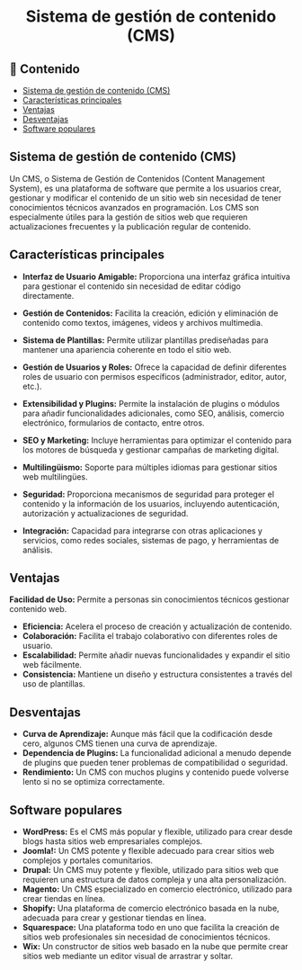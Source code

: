 <h1 align="center">Sistema de gestión de contenido (CMS)</h1>

<h2>📑 Contenido</h2>

- [Sistema de gestión de contenido (CMS)](#sistema-de-gestión-de-contenido-cms)
- [Características principales](#características-principales)
- [Ventajas](#ventajas)
- [Desventajas](#desventajas)
- [Software populares](#software-populares)

## Sistema de gestión de contenido (CMS)

Un CMS, o Sistema de Gestión de Contenidos (Content Management System), es una plataforma de software que permite a los usuarios crear, gestionar y modificar el contenido de un sitio web sin necesidad de tener conocimientos técnicos avanzados en programación. Los CMS son especialmente útiles para la gestión de sitios web que requieren actualizaciones frecuentes y la publicación regular de contenido.

## Características principales

- **Interfaz de Usuario Amigable:** Proporciona una interfaz gráfica intuitiva para gestionar el contenido sin necesidad de editar código directamente.

- **Gestión de Contenidos:** Facilita la creación, edición y eliminación de contenido como textos, imágenes, videos y archivos multimedia.

- **Sistema de Plantillas:** Permite utilizar plantillas prediseñadas para mantener una apariencia coherente en todo el sitio web.

- **Gestión de Usuarios y Roles:** Ofrece la capacidad de definir diferentes roles de usuario con permisos específicos (administrador, editor, autor, etc.).

- **Extensibilidad y Plugins:** Permite la instalación de plugins o módulos para añadir funcionalidades adicionales, como SEO, análisis, comercio electrónico, formularios de contacto, entre otros.

- **SEO y Marketing:** Incluye herramientas para optimizar el contenido para los motores de búsqueda y gestionar campañas de marketing digital.

- **Multilingüismo:** Soporte para múltiples idiomas para gestionar sitios web multilingües.

- **Seguridad:** Proporciona mecanismos de seguridad para proteger el contenido y la información de los usuarios, incluyendo autenticación, autorización y actualizaciones de seguridad.

- **Integración:** Capacidad para integrarse con otras aplicaciones y servicios, como redes sociales, sistemas de pago, y herramientas de análisis.

## Ventajas

**Facilidad de Uso:** Permite a personas sin conocimientos técnicos gestionar contenido web.

- **Eficiencia:** Acelera el proceso de creación y actualización de contenido.
- **Colaboración:** Facilita el trabajo colaborativo con diferentes roles de usuario.
- **Escalabilidad:** Permite añadir nuevas funcionalidades y expandir el sitio web fácilmente.
- **Consistencia:** Mantiene un diseño y estructura consistentes a través del uso de plantillas.

## Desventajas

- **Curva de Aprendizaje:** Aunque más fácil que la codificación desde cero, algunos CMS tienen una curva de aprendizaje.
- **Dependencia de Plugins:** La funcionalidad adicional a menudo depende de plugins que pueden tener problemas de compatibilidad o seguridad.
- **Rendimiento:** Un CMS con muchos plugins y contenido puede volverse lento si no se optimiza correctamente.

## Software populares

- **WordPress:** Es el CMS más popular y flexible, utilizado para crear desde blogs hasta sitios web empresariales complejos.
- **Joomla!:** Un CMS potente y flexible adecuado para crear sitios web complejos y portales comunitarios.
- **Drupal:** Un CMS muy potente y flexible, utilizado para sitios web que requieren una estructura de datos compleja y una alta personalización.
- **Magento:** Un CMS especializado en comercio electrónico, utilizado para crear tiendas en línea.
- **Shopify:** Una plataforma de comercio electrónico basada en la nube, adecuada para crear y gestionar tiendas en línea.
- **Squarespace:** Una plataforma todo en uno que facilita la creación de sitios web profesionales sin necesidad de conocimientos técnicos.
- **Wix:** Un constructor de sitios web basado en la nube que permite crear sitios web mediante un editor visual de arrastrar y soltar.
